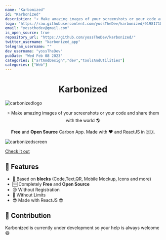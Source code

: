 ```yaml
---
name: "Karbonized"
id: "Karbonized"
description: "⭐ Make amazing images of your screenshots or your code and share them with the world 🌎"
logo: "https://raw.githubusercontent.com/yossTheDev/karbonized/9198171830ba70d432e5aa4e402036bfa2a79a76/logo.svg"
email: "yossthedev@gmail.com"
is_open_source: true
repository_url: "https://github.com/yossTheDev/karbonized/"
twitter_username: "karbonized_app"
telegram_username: ""
dev_username: "yossTheDev"
pubDate: "Wed Feb 08 2023"
categories: ["artAndDesign","dev","toolsAndUtilities"]
categories: ["Web"]
---
```


<h1 align="center">Karbonized</h1>

![carbonizedlogo](https://raw.githubusercontent.com/yossTheDev/karbonized/master/img/banner.png)

<p align="center">
⭐ Make amazing images of your screenshots or your code and share them with the world 🌎</p>

<p align="center"><b>Free</b> and <b>Open Source</b>  Carbon App. Made with ❤️ and ReactJS in 🇨🇺.</p>

![carbonizedscreen](https://raw.githubusercontent.com/yossTheDev/karbonized/master/img/newscreen.png)

[Check it out](https://karbonized.onrender.com)

## 🚀 Features

* 🤖 Based on **blocks** (Code,Text,QR, Mobile Mockup, Icons and more)
* 🆓 Completely **Free** and **Open Source**
* 😍 Without Registration
* 🤩 Without Limits
* 😎 Made with ReactJS 😎

## 👥 Contribution

Karbonized is currently under development so your help is always welcome 😄
